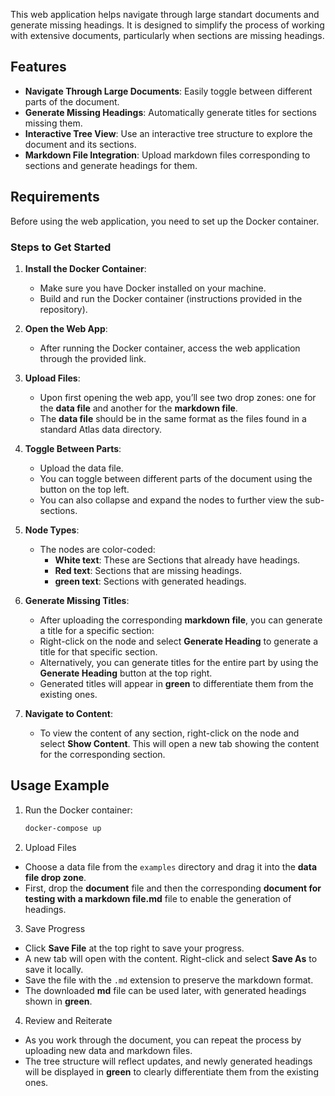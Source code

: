 This web application helps navigate through large standart documents and generate missing headings. It is designed to simplify the process of working with extensive documents, particularly when sections are missing headings.

## Features

- **Navigate Through Large Documents**: Easily toggle between different parts of the document.
- **Generate Missing Headings**: Automatically generate titles for sections missing them.
- **Interactive Tree View**: Use an interactive tree structure to explore the document and its sections.
- **Markdown File Integration**: Upload markdown files corresponding to sections and generate headings for them.

## Requirements

Before using the web application, you need to set up the Docker container.

### Steps to Get Started

1. **Install the Docker Container**:

   - Make sure you have Docker installed on your machine.
   - Build and run the Docker container (instructions provided in the repository).

2. **Open the Web App**:

   - After running the Docker container, access the web application through the provided link.

3. **Upload Files**:

   - Upon first opening the web app, you’ll see two drop zones: one for the **data file** and another for the **markdown file**.
   - The **data file** should be in the same format as the files found in a standard Atlas data directory.

4. **Toggle Between Parts**:

   - Upload the data file.
   - You can toggle between different parts of the document using the button on the top left.
   - You can also collapse and expand the nodes to further view the sub-sections.

5. **Node Types**:

   - The nodes are color-coded:
     - **White text**: These are Sections that already have headings.
     - **Red text**: Sections that are missing headings.
     - **green text**: Sections with generated headings.

6. **Generate Missing Titles**:

   - After uploading the corresponding **markdown file**, you can generate a title for a specific section:
   - Right-click on the node and select **Generate Heading** to generate a title for that specific section.
   - Alternatively, you can generate titles for the entire part by using the **Generate Heading** button at the top right.
   - Generated titles will appear in **green** to differentiate them from the existing ones.

7. **Navigate to Content**:
   - To view the content of any section, right-click on the node and select **Show Content**. This will open a new tab showing the content for the corresponding section.

## Usage Example

1. Run the Docker container:

   ```bash
   docker-compose up
   ```
2. Upload Files

- Choose a data file from the `examples` directory and drag it into the **data file drop zone**.
- First, drop the **document** file and then the corresponding **document for testing with a markdown file.md** file to enable the generation of headings.

3. Save Progress
   
- Click **Save File** at the top right to save your progress.
- A new tab will open with the content. Right-click and select **Save As** to save it locally.
- Save the file with the `.md` extension to preserve the markdown format.
- The downloaded **md** file can be used later, with generated headings shown in **green**.

4. Review and Reiterate

- As you work through the document, you can repeat the process by uploading new data and markdown files.
- The tree structure will reflect updates, and newly generated headings will be displayed in **green** to clearly differentiate them from the existing ones.

